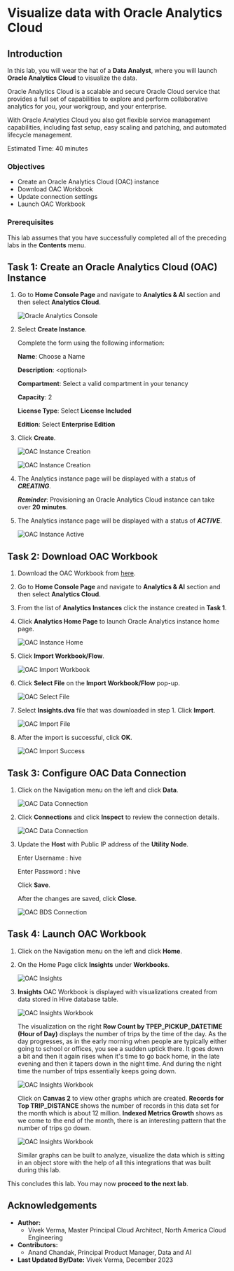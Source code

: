 # Visualize data with Oracle Analytics Cloud

## Introduction

In this lab, you will wear the hat of a **Data Analyst**, where you will launch **Oracle Analytics Cloud** to visualize the data.

Oracle Analytics Cloud is a scalable and secure Oracle Cloud service that provides a full set of capabilities to explore and perform collaborative analytics for you, your workgroup, and your enterprise.

With Oracle Analytics Cloud you also get flexible service management capabilities, including fast setup, easy scaling and patching, and automated lifecycle management.

Estimated Time: 40 minutes

### Objectives

* Create an Oracle Analytics Cloud (OAC) instance
* Download OAC Workbook
* Update connection settings
* Launch OAC Workbook

### Prerequisites    
This lab assumes that you have successfully completed all of the preceding labs in the **Contents** menu.

## Task 1: Create an Oracle Analytics Cloud (OAC) Instance

1. Go to **Home Console Page** and navigate to **Analytics & AI** section and then select **Analytics Cloud**.

    ![Oracle Analytics Console](./images/analytics-cloud.png)

2. Select **Create Instance**.

    Complete the form using the following information:
    
    **Name**: Choose a Name
    
    **Description**: &lt;optional&gt;

    **Compartment**: Select a valid compartment in your tenancy
    
    **Capacity**: 2  

    **License Type**: Select **License Included**

    **Edition**: Select **Enterprise Edition**

3. Click **Create**.

    ![OAC Instance Creation](./images/create-oac-1.png)

    ![OAC Instance Creation](./images/create-oac-2.png)

4. The Analytics instance page will be displayed with a status of ***CREATING***.

    ***Reminder***: Provisioning an Oracle Analytics Cloud instance can take over **20 minutes**.

5. The Analytics instance page will be displayed with a status of ***ACTIVE***.  

    ![OAC Instance Active](./images/oac-details.png)

## Task 2: Download OAC Workbook

1. Download the OAC Workbook from [here](https://objectstorage.us-ashburn-1.oraclecloud.com/p/VKgTBn6-spr-1uvLN9b3MsyNVZO2UH8VJdqoFVHVfs2jV0DjRXXsbJwNugyG6gtu/n/orasenatdpltintegration01/b/Taxi/o/Insights.dva).

2. Go to **Home Console Page** and navigate to **Analytics & AI** section and then select **Analytics Cloud**.

3. From the list of **Analytics Instances** click the instance created in **Task 1**.

4. Click **Analytics Home Page** to launch Oracle Analytics instance home page.

    ![OAC Instance Home](./images/oac-instance-home.png)

5. Click **Import Workbook/Flow**.

    ![OAC Import Workbook](./images/oac-import-workbook.png)

6. Click **Select File** on the **Import Workbook/Flow** pop-up.

    ![OAC Select File](./images/oac-select-file.png)

7. Select **Insights.dva** file that was downloaded in step 1. Click **Import**.

    ![OAC Import File](./images/oac-import-file.png)

8. After the import is successful, click **OK**.

    ![OAC Import Success](./images/oac-import-success.png)

## Task 3: Configure OAC Data Connection

1. Click on the Navigation menu on the left and click **Data**.

    ![OAC Data Connection](./images/oac-data-connection.png)

2. Click **Connections** and click **Inspect** to review the connection details.

    ![OAC Data Connection](./images/oac-data-connections.png)

3. Update the **Host** with Public IP address of the **Utility Node**. 

    Enter Username : hive

    Enter Password : hive
    
    Click **Save**.

    After the changes are saved, click **Close**.

    ![OAC BDS Connection](./images/oac-bds-connection.png)

## Task 4: Launch OAC Workbook

1. Click on the Navigation menu on the left and click **Home**.

2. On the Home Page click **Insights** under **Workbooks**.

    ![OAC Insights](./images/oac-insights.png)

3. **Insights** OAC Workbook is displayed with visualizations created from data stored in Hive database table.

    ![OAC Insights Workbook](./images/oac-insights-workbook.png)

    The visualization on the right **Row Count by TPEP\_PICKUP\_DATETIME (Hour of Day)** displays the number of trips by the time of the day. As the day progresses, as in the early morning when people are typically either going to school or offices, you see a sudden uptick there. It goes down a bit and then it again rises when it's time to go back home, in the late evening and then it tapers down in the night time. And during the night time the number of trips essentially keeps going down. 

    ![OAC Insights Workbook](./images/oac-insighs-canvas21.png)

    Click on **Canvas 2** to view other graphs which are created. **Records for Top TRIP\_DISTANCE** shows the number of records in this data set for the month which is about 12 million. **Indexed Metrics Growth** shows as we come to the end of the month, there is an interesting pattern that the number of trips go down. 

    ![OAC Insights Workbook](./images/oac-insighs-canvas22.png)    

    Similar graphs can be built to analyze, visualize the data which is sitting in an object store with the help of all this integrations that was built during this lab.

This concludes this lab. You may now **proceed to the next lab**.

## Acknowledgements

* **Author:**  
    + Vivek Verma, Master Principal Cloud Architect, North America Cloud Engineering
* **Contributors:**  
    + Anand Chandak, Principal Product Manager, Data and AI
* **Last Updated By/Date:** Vivek Verma, December 2023